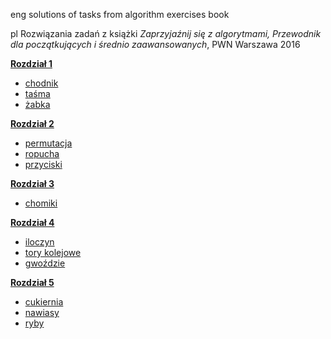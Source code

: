 eng
solutions of tasks from algorithm exercises book

pl
Rozwiązania zadań z książki 
*Zaprzyjaźnij się z algorytmami, Przewodnik dla początkujących i  średnio zaawansowanych*, 
PWN Warszawa 2016


[**Rozdział 1**](https://github.com/adrhh/Cpp-exercises/tree/master/basic%20algorithms%20exercises/ch1)

- [chodnik](https://github.com/adrhh/Cpp-exercises/tree/master/basic%20algorithms%20exercises/ch1/chodnik)
- [taśma](https://github.com/adrhh/Cpp-exercises/tree/master/basic%20algorithms%20exercises/ch1/tasma)
- [żabka](https://github.com/adrhh/Cpp-exercises/tree/master/basic%20algorithms%20exercises/ch1/zabka)


[**Rozdział 2**](https://github.com/adrhh/Cpp-exercises/tree/master/basic%20algorithms%20exercises/ch2) 
- [permutacja](https://github.com/adrhh/Cpp-exercises/tree/master/basic%20algorithms%20exercises/ch2/permu)
- [ropucha](https://github.com/adrhh/Cpp-exercises/tree/master/basic%20algorithms%20exercises/ch2/ropucha)
- [przyciski](https://github.com/adrhh/Cpp-exercises/tree/master/basic%20algorithms%20exercises/ch2/przyciski)

[**Rozdział 3**](https://github.com/adrhh/Cpp-exercises/tree/master/basic%20algorithms%20exercises/ch3)
- [chomiki](https://github.com/adrhh/Cpp-exercises/tree/master/basic%20algorithms%20exercises/ch3/chomiki)

[**Rozdział 4**](https://github.com/adrhh/Cpp-exercises/tree/master/basic%20algorithms%20exercises/ch4)
- [iloczyn](https://github.com/adrhh/Cpp-exercises/tree/master/basic%20algorithms%20exercises/ch4/iloczyn)
- [tory kolejowe](https://github.com/adrhh/Cpp-exercises/tree/master/basic%20algorithms%20exercises/ch4/tory)
- [gwoździe](https://github.com/adrhh/Cpp-exercises/tree/master/basic%20algorithms%20exercises/ch4/gwozdzie)

[**Rozdział 5**](https://github.com/adrhh/Cpp-exercises/tree/master/basic%20algorithms%20exercises/ch5)
- [cukiernia](https://github.com/adrhh/Cpp-exercises/tree/master/basic%20algorithms%20exercises/ch5/cukiernia)
- [nawiasy](https://github.com/adrhh/Cpp-exercises/tree/master/basic%20algorithms%20exercises/ch5/nawiasy)
- [ryby](https://github.com/adrhh/Cpp-exercises/tree/master/basic%20algorithms%20exercises/ch5/ryby)
